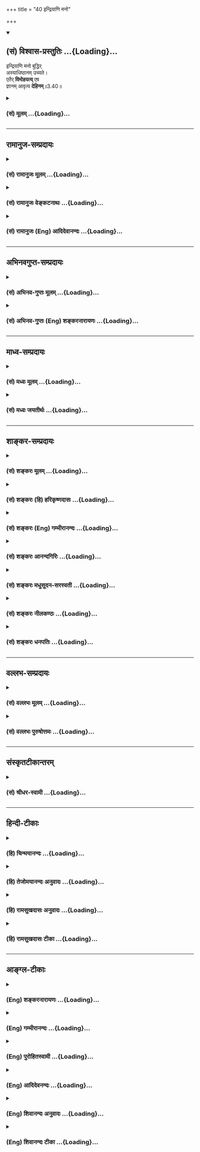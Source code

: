 +++
title = "40 इन्द्रियाणि मनो"

+++
<div class="js_include" newlevelforh1="2" title="(सं) विश्वास-प्रस्तुतिः" unfilled url="/mahAbhAratam/shlokashaH/06-bhIShma-parva/03-bhagavad-gItA-parva/saMskRtam/vishvAsa-prastutiH/03_karma-yogaH/40_indriyANi_mano.md">
<details open><summary><h2>(सं) विश्वास-प्रस्तुतिः ...{Loading}...</h2></summary>

इन्द्रियाणि मनो बुद्धिर्  
अस्याधिष्ठानम् उच्यते।  
एतैर् **विमोहयत्य्** एष  
ज्ञानम् आवृत्य **देहिनम्**॥3.40॥
</details>
</div>
<div class="js_include collapsed" newlevelforh1="3" title="(सं) मूलम्" unfilled url="/mahAbhAratam/shlokashaH/06-bhIShma-parva/03-bhagavad-gItA-parva/saMskRtam/mUlam/03_karma-yogaH/40_indriyANi_mano.md">
<details><summary><h3>(सं) मूलम् ...{Loading}...</h3></summary>

इन्द्रियाणि मनो बुद्धिरस्याधिष्ठानमुच्यते।  
एतैर्विमोहयत्येष ज्ञानमावृत्य देहिनम्।।3.40।।
</details>
</div>


_________________
## रामानुज-सम्प्रदायः
<div class="js_include collapsed" newlevelforh1="3" title="(सं) रामानुजः मूलम्" unfilled url="/mahAbhAratam/shlokashaH/06-bhIShma-parva/03-bhagavad-gItA-parva/saMskRtam/rAmAnujaH/mUlam/03_karma-yogaH/40_indriyANi_mano.md">
<details><summary><h3>(सं) रामानुजः मूलम् ...{Loading}...</h3></summary>

।।3.40।। अधितिष्ठति एभिः अयं कामः आत्मानम् इति **इन्द्रियाणि मनो बुद्धिः
अस्य अधिष्ठानम्। एतैः** इन्द्रियमनोबुद्धिभिः कामाधिष्ठानभूतैः
विषयप्रवणैः **देहिनं** प्रकृतिसंसृष्टं **ज्ञानम् आवृत्य विमोहयति**
विविधं मोहयति आत्मज्ञानविमुखं विषयानुभवपरं करोति इत्यर्थः।

</details>
</div>
<div class="js_include collapsed" newlevelforh1="3" title="(सं) रामानुजः वेङ्कटनाथः" unfilled url="/mahAbhAratam/shlokashaH/06-bhIShma-parva/03-bhagavad-gItA-parva/saMskRtam/rAmAnujaH/venkaTanAthaH/03_karma-yogaH/40_indriyANi_mano.md">
<details><summary><h3>(सं) रामानुजः वेङ्कटनाथः ...{Loading}...</h3></summary>

  
  
।।3.40।। एवमावरणप्रकार उक्तः अथावरणोपकरणान्यनन्तरं
नियन्तव्यत्वोपदेशायोच्यन्त इत्यभिप्रायेणाह कैरिति। आत्मानमधितिष्ठति
स्वतन्त्रमात्मानमाक्रम्य परतन्त्रं करोतीत्यर्थः। इन्द्रियशब्दोऽत्र
गोबलीवर्दन्यायाद्बाह्येन्द्रियपरः। बुद्धिरत्रापुरुषार्थेषु
पुरुषार्थत्वाध्यवसायः। प्रकृतानुपयुक्ताधिकरणादिव्युदासाय करणव्युत्पत्तिं
दर्शयति अधितिष्ठत्येभिरिति। एतैर्विमोहयतीति ह्युच्यत इति भावः।
अधिष्ठानक्रियाकरणभूतानामिन्द्रियादीनां
अवान्तरव्यापारप्रदर्शनायविषयप्रवणैरित्युक्तम्। प्रकृतिसंसृष्टमिति
देहिशब्देनेन्द्रियादेरवर्जनीयत्वं गुणवश्यत्वं च सूच्यत इति भावः।
विशब्दःअनात्मन्यात्मबुद्धिर्या अस्वे स्वमिति या मतिः वि.पु.6।7।11
इत्याद्युक्तभ्रान्तिवैविध्यपर इत्यभिप्रायेणाह विविधं मोहयतीति।
भ्रान्तिवैविध्यं भोग्येस्वात्मन्यभोग्यताभ्रमेण भोग्येषु च विषयेषु
भोग्यताभ्रमेण विवृण्वन् प्रकृतोपयोगित्वं च दर्शयति आत्मज्ञानेति।  
  

</details>
</div>
<div class="js_include collapsed" newlevelforh1="3" title="(सं) रामानुजः (Eng) आदिदेवानन्दः" unfilled url="/mahAbhAratam/shlokashaH/06-bhIShma-parva/03-bhagavad-gItA-parva/saMskRtam/rAmAnujaH/english/AdidevAnandaH/03_karma-yogaH/40_indriyANi_mano.md">
<details><summary><h3>(सं) रामानुजः (Eng) आदिदेवानन्दः ...{Loading}...</h3></summary>

3.40 The senses, the mind and the intellect are the instruments of desire in so far as it overpowers the self through them. By means of these, viz., the senses, the mind and the intellect, which have been reduced to the position of servants through attachment to sense objects,
desire deludes the embodied soul caught up in Prakrti by covering up Its knowledge. Here 'deluding' means making the self a victim of manifold illusions, by turning It away from the knowledge of Its true nature, and
making It indulge in sensuous experiences.

</details>
</div>


_________________
## अभिनवगुप्त-सम्प्रदायः
<div class="js_include collapsed" newlevelforh1="3" title="(सं) अभिनव-गुप्तः मूलम्" unfilled url="/mahAbhAratam/shlokashaH/06-bhIShma-parva/03-bhagavad-gItA-parva/saMskRtam/abhinava-guptaH/mUlam/03_karma-yogaH/40_indriyANi_mano.md">
<details><summary><h3>(सं) अभिनव-गुप्तः मूलम् ...{Loading}...</h3></summary>

।।3.40।। इन्द्रियाणीति। आदाविन्द्रियेषु व्यापृतेषु सत्सु तिष्ठति। यथा
चक्षुषा शत्रुः दृष्टः इन्द्रियप्रदेशेएव क्रोधमात्मनो जनयति। ततो मनसि
संकल्पे ततो बुद्धौ निश्चये एतद्द्वारेण मोहं जनयन् ज्ञानंनाशयति।

</details>
</div>
<div class="js_include collapsed" newlevelforh1="3" title="(सं) अभिनव-गुप्तः (Eng) शङ्करनारायणः" unfilled url="/mahAbhAratam/shlokashaH/06-bhIShma-parva/03-bhagavad-gItA-parva/saMskRtam/abhinava-guptaH/english/shankaranArAyaNaH/03_karma-yogaH/40_indriyANi_mano.md">
<details><summary><h3>(सं) अभिनव-गुप्तः (Eng) शङ्करनारायणः ...{Loading}...</h3></summary>

3.40 Indriyani etc. In the beginning, it stands on the sense organs at
work. For example, when an enemy is sighted with eyes, he generates
wrath about himself at the very place of the perceiver's sense-organ,
then in the mind i.e., fancy, then in the intellect, i.e., resolve; and
producing delusion in this way, it destroys knowledge. \[The Lord\]
speaks of the means for avoiding this foe as :

</details>
</div>


_________________
## माध्व-सम्प्रदायः
<div class="js_include collapsed" newlevelforh1="3" title="(सं) मध्वः मूलम्" unfilled url="/mahAbhAratam/shlokashaH/06-bhIShma-parva/03-bhagavad-gItA-parva/saMskRtam/madhvaH/mUlam/03_karma-yogaH/40_indriyANi_mano.md">
<details><summary><h3>(सं) मध्वः मूलम् ...{Loading}...</h3></summary>

।।3.40 3.41।। वधार्थं शत्रोरधिष्ठानमाह इन्द्रियाणीति। एतैर्ज्ञानमावृत्त्य
बुद्ध्यादिभिर्हि विषयगैर्ज्ञानमावृतं भवति। हृताधिष्ठानो हि
शत्रुर्नश्यति।

</details>
</div>
<div class="js_include collapsed" newlevelforh1="3" title="(सं) मध्वः जयतीर्थः" unfilled url="/mahAbhAratam/shlokashaH/06-bhIShma-parva/03-bhagavad-gItA-parva/saMskRtam/madhvaH/jayatIrthaH/03_karma-yogaH/40_indriyANi_mano.md">
<details><summary><h3>(सं) मध्वः जयतीर्थः ...{Loading}...</h3></summary>

।।3.40 3.41।। इन्द्रियाणि इत्यादिकमपृष्टं किमर्थमुच्यत इत्यत आह
**वधार्थमि**ति। एतदर्थमेव ह्यर्जुनेन बलवान् पृष्टः क्रियाद्वयश्रवणात्
किं प्रतीन्द्रियादीनां करणत्वमिति न प्रतीयते। सन्निधानाद्विमोहनं
प्रतीत्यन्यथा च प्रतीयतेऽत आह **एतैरि**ति। तदुपपादयति
**बुद्ध्यादिभिरि**ति। इन्द्रियादित्वेनोक्तानमपिबुद्ध्यादित्वेन ग्रहणं
प्राधान्यज्ञापनार्थम्। तस्मात्त्वमितीन्द्रियाणां निग्रहः
कामहननायोपदिश्यते। तदुपपादयति **हृते**ति। नश्यति नाशयितुं शक्यो भवति।

</details>
</div>


_________________
## शाङ्कर-सम्प्रदायः
<div class="js_include collapsed" newlevelforh1="3" title="(सं) शङ्करः मूलम्" unfilled url="/mahAbhAratam/shlokashaH/06-bhIShma-parva/03-bhagavad-gItA-parva/saMskRtam/shankaraH/mUlam/03_karma-yogaH/40_indriyANi_mano.md">
<details><summary><h3>(सं) शङ्करः मूलम् ...{Loading}...</h3></summary>

।।3.40।। **इन्द्रियाणि मनः बुद्धि**श्च **अस्य** कामस्य **अधिष्ठानम्**
आश्रयः **उच्यते**। **एतैः** इन्द्रियादिभिः आश्रयैः **विमोहयति** विविधं
मोहयति**एष** कामः **ज्ञानम् आवृत्य** आच्छाद्य **देहिनं** शरीरिणम्।। यतः
एवम्

</details>
</div>
<div class="js_include collapsed" newlevelforh1="3" title="(सं) शङ्करः (हि) हरिकृष्णदासः" unfilled url="/mahAbhAratam/shlokashaH/06-bhIShma-parva/03-bhagavad-gItA-parva/saMskRtam/shankaraH/hindI/harikRShNadAsaH/03_karma-yogaH/40_indriyANi_mano.md">
<details><summary><h3>(सं) शङ्करः (हि) हरिकृष्णदासः ...{Loading}...</h3></summary>

।।3.40।। ज्ञानको आच्छादित करनेवाला होनेके कारण जो सबका वैरी है वह काम
कहाँ रहनेवाला है अर्थात् उसका आश्रय क्या है क्योंकि शत्रुके रहनेका स्थान
जान लेनेपर सहजमें ही उसका नाश किया जा सकता है। इसपर कहते हैं इन्द्रियाँ
मन और बुद्धि यह सब इस कामके अधिष्ठान अर्थात् रहनेके स्थान बतलाये जाते
हैं। यह काम इन आश्रयभूत इन्द्रियादिके द्वारा ज्ञानको आच्छादित करके इस
जीवात्माको नाना प्रकारसे मोहित किया करता है।

</details>
</div>
<div class="js_include collapsed" newlevelforh1="3" title="(सं) शङ्करः (Eng) गम्भीरानन्दः" unfilled url="/mahAbhAratam/shlokashaH/06-bhIShma-parva/03-bhagavad-gItA-parva/saMskRtam/shankaraH/english/gambhIrAnandaH/03_karma-yogaH/40_indriyANi_mano.md">
<details><summary><h3>(सं) शङ्करः (Eng) गम्भीरानन्दः ...{Loading}...</h3></summary>

3.40 Indriyani, the organs; manah, mind; and buddhih, the intellect;
ucyate, are said to be; asya, its, desire's; adhisthanam, abode. Esah,
this one, desire; vimohayati, diversely deludes; dehinam, the embodied
being; avrtya, by veiling; jnanam, Knowledg; etaih, with the help of
these, with the organs etc. which are its abodes. \[The activities of
the organs etc. are the media for the expression of desire. Desire
covers the Knoweldge of the Self by stimulating these.\]

</details>
</div>
<div class="js_include collapsed" newlevelforh1="3" title="(सं) शङ्करः आनन्दगिरिः" unfilled url="/mahAbhAratam/shlokashaH/06-bhIShma-parva/03-bhagavad-gItA-parva/saMskRtam/shankaraH/AnandagiriH/03_karma-yogaH/40_indriyANi_mano.md">
<details><summary><h3>(सं) शङ्करः आनन्दगिरिः ...{Loading}...</h3></summary>

।।3.40।। कामस्य निराश्रयस्य कार्यकरकत्वाभावं मत्वा प्रश्नपूर्वकमाश्रयं
दर्शयति **किमधिष्ठान इति।** कामस्य नित्यवैरित्वेन परिजिहीर्षितस्य
किमित्यधिष्ठानं ज्ञाप्यते तत्राह **ज्ञाते हीति।** इन्द्रियादीनां
कामाधिष्ठानत्वं प्रकटयति **एतैरिति।** नन्वेताभिरिति वक्तव्ये
कथमेतैरित्युच्यते तत्राह **इन्द्रियादिभिरिति।**

</details>
</div>
<div class="js_include collapsed" newlevelforh1="3" title="(सं) शङ्करः मधुसूदन-सरस्वती" unfilled url="/mahAbhAratam/shlokashaH/06-bhIShma-parva/03-bhagavad-gItA-parva/saMskRtam/shankaraH/madhusUdana-sarasvatI/03_karma-yogaH/40_indriyANi_mano.md">
<details><summary><h3>(सं) शङ्करः मधुसूदन-सरस्वती ...{Loading}...</h3></summary>

।।3.40।। ज्ञाते हि शत्रोरधिष्ठाने सुखेन स जेतुं शक्यत इति तदधिष्ठानमाह
इन्द्रियाणि शब्दस्पर्शरूपरसगन्धग्राहकाणि श्रोत्रादीनिं
वचनादानगमनविसर्गानन्दजनकानि वागादीनि च मनः संकल्पात्मकं
बुद्धिरध्यवसायात्मिका च अस्य कामस्याधिष्ठान्माश्रयं उच्यते। यत एत
एतैरिन्द्रियादिभिः स्वस्वव्यापारवद्भिराश्रयैर्विमोहयति विविधं मोहयति। एष
कामो ज्ञानं विवेकज्ञानमावृत्याच्छाद्य देहिनं देहाभिमानिनम्।

</details>
</div>
<div class="js_include collapsed" newlevelforh1="3" title="(सं) शङ्करः नीलकण्ठः" unfilled url="/mahAbhAratam/shlokashaH/06-bhIShma-parva/03-bhagavad-gItA-parva/saMskRtam/shankaraH/nIlakaNThaH/03_karma-yogaH/40_indriyANi_mano.md">
<details><summary><h3>(सं) शङ्करः नीलकण्ठः ...{Loading}...</h3></summary>

।।3.40।। किंच **इन्द्रियाणीति।** अयमर्थः इन्द्रियमनोबुद्धयो हि
कामेनाधिष्ठिता बाह्यार्थप्रवणा भवन्ति। तैश्च तथाभूतैरयं कामो ज्ञानं
चिदाकाशरूपमादर्शतलप्रख्यम्। यत्र योगिनो व्यवहितं विप्रकृष्टमतीतमनागतं वा
पश्यन्ति। यथोक्तमाचार्यैःविश्वं दर्पणदृश्यमाननगरीतुल्यं निजान्तर्गतम्।
पश्यन्त्यात्मनि इति निजान्तर्गतं शरीरान्तर्गतं आत्मनि हार्दाकाशाख्ये
ब्रह्मणि तत् मलेनादर्शमिवावृत्य देहिनं देहाभिमानिनं विशेषेण मोहयति।
विशब्दाद्देहाभिमानशून्यं योगिनमपि व्युत्थानावस्थायां किंचिन्मोहयतीति
गम्यत इति। अक्षरयोजना स्पष्टा।

</details>
</div>
<div class="js_include collapsed" newlevelforh1="3" title="(सं) शङ्करः धनपतिः" unfilled url="/mahAbhAratam/shlokashaH/06-bhIShma-parva/03-bhagavad-gItA-parva/saMskRtam/shankaraH/dhanapatiH/03_karma-yogaH/40_indriyANi_mano.md">
<details><summary><h3>(सं) शङ्करः धनपतिः ...{Loading}...</h3></summary>

।।3.40।। सुखेन शत्रुं नाशयितुं तदधिष्ठानं किमित्यर्जुनाकाङ्क्षायामाह
**इन्द्रियाणीति।** इन्द्रियादीन्यस्य कामस्याधिष्ठानमाश्रय उच्यते।
एतैराश्रयैर्विवेकेज्ञानमावृत्य जीवं विधिधं मोहयति। यत्तु ज्ञानं
चिदात्मकमिति तन्न उक्तयुक्तेः।

</details>
</div>


_________________
## वल्लभ-सम्प्रदायः
<div class="js_include collapsed" newlevelforh1="3" title="(सं) वल्लभः मूलम्" unfilled url="/mahAbhAratam/shlokashaH/06-bhIShma-parva/03-bhagavad-gItA-parva/saMskRtam/vallabhaH/mUlam/03_karma-yogaH/40_indriyANi_mano.md">
<details><summary><h3>(सं) वल्लभः मूलम् ...{Loading}...</h3></summary>

।।3.40 3.41।। अधुना तस्याधिष्ठानं वदन् जयोपायमाह इन्द्रियाणीति
द्वाभ्याम्।

</details>
</div>
<div class="js_include collapsed" newlevelforh1="3" title="(सं) वल्लभः पुरुषोत्तमः" unfilled url="/mahAbhAratam/shlokashaH/06-bhIShma-parva/03-bhagavad-gItA-parva/saMskRtam/vallabhaH/puruShottamaH/03_karma-yogaH/40_indriyANi_mano.md">
<details><summary><h3>(सं) वल्लभः पुरुषोत्तमः ...{Loading}...</h3></summary>

  
  
।।3.40।। स कामः कुत्र तिष्ठतीति जिज्ञासार्थमाहुः इन्द्रियाणीति।
इन्द्रियाणि श्रोत्रादीनि मनोऽन्तःकरणं बुद्धिर्ज्ञानमस्य कामस्याधिष्ठानं
स्थानमुच्यते कथ्यते। एतैः करणभूतैर्ज्ञानमावृत्य एष कामो देहिनं विशेषेण
मोहयति। स्वयं तु मोहयत्येव पुनरेतैः स्वाश्रयभूतैः सहितोऽधिकं
मोहयतीत्युपसर्गेण व्यज्यते।  
  

</details>
</div>


_________________
## संस्कृतटीकान्तरम्
<div class="js_include collapsed" newlevelforh1="3" title="(सं) श्रीधर-स्वामी" unfilled url="/mahAbhAratam/shlokashaH/06-bhIShma-parva/03-bhagavad-gItA-parva/saMskRtam/shrIdhara-svAmI/03_karma-yogaH/40_indriyANi_mano.md">
<details><summary><h3>(सं) श्रीधर-स्वामी ...{Loading}...</h3></summary>

।।3.40।। इदानीं तस्याधिष्ठानं कथयञ्जयोपायमाह **इन्द्रियाणीति
द्वाभ्याम्।** विषयदर्शनश्रवणादिभिः संकल्पेनाध्यवसायेन च
कामस्याविर्भावादिन्द्रियाणि च मनश्च बुद्धिश्चास्याधिष्ठानमुच्यते।
एतैरिन्द्रियादिभिर्दर्शनादिव्यापारवद्भिराश्रयभूतैर्विवेकज्ञानमावृत्य
देहिनं विमोहयति।

</details>
</div>


_________________
## हिन्दी-टीकाः
<div class="js_include collapsed" newlevelforh1="3" title="(हि) चिन्मयानन्दः" unfilled url="/mahAbhAratam/shlokashaH/06-bhIShma-parva/03-bhagavad-gItA-parva/hindI/chinmayAnandaH/03_karma-yogaH/40_indriyANi_mano.md">
<details><summary><h3>(हि) चिन्मयानन्दः ...{Loading}...</h3></summary>

।।3.40।। मन की शान्ति और सन्तोष को लूट ले जाने वाले शत्रु काम के पहचाने
जाने पर एक सैनिक के समान राजकुमार अर्जुन की अपने शत्रु के निवास स्थान के
विषय में जानने की इच्छा थी। अध्यात्म के उपदेशक के रूप में भगवान् को यह
बताना आवश्यक था कि यह काम कौन से स्थान पर रहकर अपनी अत्यन्त दुष्ट
योजनाएँ बनाता है। कामना का निवास स्थान है इन्द्रियाँ मन और बुद्धि। बड़े
विस्तृत क्षेत्र में अपराध करने वाले दस्यु दल के सरदार के एक से अधिक रहने
के स्थान होते हैं जहाँ से वह पूरे दल का संचालन करता है। यहाँ भी कामनारूप
शत्रु के स्थानों का स्पष्ट निर्देश किया गया है।  
  
बिना किसी नियन्त्रण एवं संयम के इन्द्रियां यदि विषयों में संचार करती हैं
तो वे इच्छा के निवास के लिए प्रथम उपयुक्त स्थान हैं। इन्द्रियों के
माध्यम से विषय की संवेदनाएँ मन में पहुंचने पर वह भी कामनाजन्य दुखों की
उत्पत्ति के लिए उपयुक्त क्षेत्र का कार्य करता है। और अन्त में पूर्व
विषयोपभोग की स्मृति से रंजित आसक्तियों से युक्त बुद्धि कामना का तीसरा
सुरक्षित वासस्थान है। अविद्या से मोहित जीव शरीर के साथ तादात्म्य करके
विषयोपभोग चाहता है। अविवेकपूर्वक मन और बुद्धि के साथ तादात्म्य करके
भावनाओं एवं विचारों की सन्तुष्टि की वह इच्छा करता है।  
  
इन स्थानों पर इच्छा को खोजना माने शत्रु का सामना करना है। अन्त में शत्रु
नाश कैसे करना है इसका वर्णन आगे के श्लोकों में किया गया है

</details>
</div>
<div class="js_include collapsed" newlevelforh1="3" title="(हि) तेजोमयानन्दः अनुवादः" unfilled url="/mahAbhAratam/shlokashaH/06-bhIShma-parva/03-bhagavad-gItA-parva/hindI/tejomayAnandaH/anuvAdaH/03_karma-yogaH/40_indriyANi_mano.md">
<details><summary><h3>(हि) तेजोमयानन्दः अनुवादः ...{Loading}...</h3></summary>

।।3.40।। इन्द्रियाँ, मन और बुद्धि इसके निवास स्थान कहे जाते हैं; यह
काम इनके द्वारा ही ज्ञान को आच्छादित करके देही पुरुष को मोहित करता है।।

</details>
</div>
<div class="js_include collapsed" newlevelforh1="3" title="(हि) रामसुखदासः अनुवादः" unfilled url="/mahAbhAratam/shlokashaH/06-bhIShma-parva/03-bhagavad-gItA-parva/hindI/rAmasukhadAsaH/anuvAdaH/03_karma-yogaH/40_indriyANi_mano.md">
<details><summary><h3>(हि) रामसुखदासः अनुवादः ...{Loading}...</h3></summary>

।।3.40।। इन्द्रियाँ, मन और बुद्धि इस कामके वास-स्थान कहे गये हैं। यह काम
इन- (इन्द्रियाँ, मन और बुद्धि-) के द्वारा ज्ञानको ढककर देहाभिमानी
मनुष्यको मोहित करता है।

</details>
</div>
<div class="js_include collapsed" newlevelforh1="3" title="(हि) रामसुखदासः टीका" unfilled url="/mahAbhAratam/shlokashaH/06-bhIShma-parva/03-bhagavad-gItA-parva/hindI/rAmasukhadAsaH/TIkA/03_karma-yogaH/40_indriyANi_mano.md">
<details><summary><h3>(हि) रामसुखदासः टीका ...{Loading}...</h3></summary>

3.40।।***व्याख्या--*'इन्द्रियाणि मनो बुद्धिरस्याधिष्ठानमुच्यते'--**
काम पाँच स्थानोंमें दीखता है (1) पदार्थोंमें (गीता 3। 34), (2)
इन्द्रियोंमें, (3) मनमें, (4) बुद्धिमें और (5) माने हुए अहम् (मैं)
अर्थात् कर्तामें (गीता 2। 51)। इन पाँच स्थानोंमें दीखनेपर भी काम
वास्तवमें माने हुए 'अहम्'-(चिज्जडग्रन्थि-) में ही रहता है। परन्तु
उपर्युक्त पाँच स्थानोंमें दिखायी देनेके कारण ही वे इस कामके वास-स्थान
कहे जाते हैं।

</details>
</div>


_________________
## आङ्ग्ल-टीकाः
<div class="js_include collapsed" newlevelforh1="3" title="(Eng) शङ्करनारायणः" unfilled url="/mahAbhAratam/shlokashaH/06-bhIShma-parva/03-bhagavad-gItA-parva/english/shankaranArAyaNaH/03_karma-yogaH/40_indriyANi_mano.md">
<details><summary><h3>(Eng) शङ्करनारायणः ...{Loading}...</h3></summary>

3.40. It basis is said to be the sense-organs, the mind and the intellect. With these it deludes the embodied by concealing knowledge.

</details>
</div>
<div class="js_include collapsed" newlevelforh1="3" title="(Eng) गम्भीरानन्दः" unfilled url="/mahAbhAratam/shlokashaH/06-bhIShma-parva/03-bhagavad-gItA-parva/english/gambhIrAnandaH/03_karma-yogaH/40_indriyANi_mano.md">
<details><summary><h3>(Eng) गम्भीरानन्दः ...{Loading}...</h3></summary>

3.40 The organs, mind, and the intellect are said to be its abode. This one diversely deludes the embodied being by veiling Knowledge with the help of these.

</details>
</div>
<div class="js_include collapsed" newlevelforh1="3" title="(Eng) पुरोहितस्वामी" unfilled url="/mahAbhAratam/shlokashaH/06-bhIShma-parva/03-bhagavad-gItA-parva/english/purohitasvAmI/03_karma-yogaH/40_indriyANi_mano.md">
<details><summary><h3>(Eng) पुरोहितस्वामी ...{Loading}...</h3></summary>

3.40 It works through the senses, the mind and the reason; and with their help destroys wisdom and confounds the soul.

</details>
</div>
<div class="js_include collapsed" newlevelforh1="3" title="(Eng) आदिदेवनन्दः" unfilled url="/mahAbhAratam/shlokashaH/06-bhIShma-parva/03-bhagavad-gItA-parva/english/AdidevanandaH/03_karma-yogaH/40_indriyANi_mano.md">
<details><summary><h3>(Eng) आदिदेवनन्दः ...{Loading}...</h3></summary>

3.40 The senses, the mind and the intellect are said to be its instruments. By these it overpowers the embodied self after enveloping Its knowledge.

</details>
</div>
<div class="js_include collapsed" newlevelforh1="3" title="(Eng) शिवानन्दः अनुवादः" unfilled url="/mahAbhAratam/shlokashaH/06-bhIShma-parva/03-bhagavad-gItA-parva/english/shivAnandaH/anuvAdaH/03_karma-yogaH/40_indriyANi_mano.md">
<details><summary><h3>(Eng) शिवानन्दः अनुवादः ...{Loading}...</h3></summary>

3.40 The senses, the mind and the intellect are said to be its seat;
through these it deludes the embodied by veiling his wisdom.

</details>
</div>
<div class="js_include collapsed" newlevelforh1="3" title="(Eng) शिवानन्दः टीका" unfilled url="/mahAbhAratam/shlokashaH/06-bhIShma-parva/03-bhagavad-gItA-parva/english/shivAnandaH/TIkA/03_karma-yogaH/40_indriyANi_mano.md">
<details><summary><h3>(Eng) शिवानन्दः टीका ...{Loading}...</h3></summary>

3.40 इन्द्रियाणि the senses; मनः the mind; बुद्धिः the intellect; अस्य
its; अधिष्ठानम् seat; उच्यते is called; एतैः by these; विमोहयति deludes;
एषः this; ज्ञानम् wisdom; आवृत्य having enveloped; देहिनम् the embodied.Commentary If the abode of the enemy is known it is ite easy to kill him. So Lord Krishna like a wise army general points out to Arjuna the abode of desire so that he may be able to attack it and kill it ite readily.

</details>
</div>
